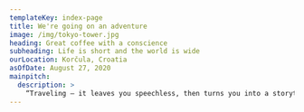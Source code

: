 ```yaml
---
templateKey: index-page
title: We're going on an adventure
image: /img/tokyo-tower.jpg
heading: Great coffee with a conscience
subheading: Life is short and the world is wide
ourLocation: Korčula, Croatia
asOfDate: August 27, 2020
mainpitch:
  description: >
    “Traveling – it leaves you speechless, then turns you into a storyteller.” – Ibn Battuta
---
```


